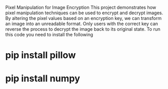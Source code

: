 Pixel Manipulation for Image Encryption
This project demonstrates how pixel manipulation techniques can be used to encrypt and decrypt images.
By altering the pixel values based on an encryption key, we can transform an image into an unreadable format. 
Only users with the correct key can reverse the process to decrypt the image back to its original state.
   To run this code  you need to install the following
   # pip install pillow
   # pip install numpy



